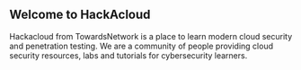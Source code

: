 ## Welcome to HackAcloud

Hackacloud from TowardsNetwork is a place to learn modern cloud security and penetration testing. We are a community of people providing cloud security resources, labs and tutorials for cybersecurity learners.
